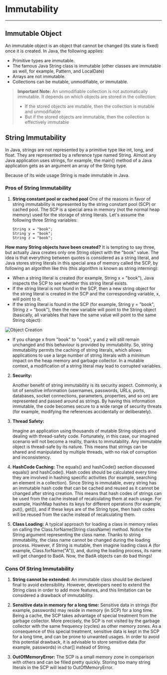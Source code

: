 # Immutability

---

## Immutable Object

An immutable object is an object that cannot be changed (its state is fixed) once it is
created.
In Java, the following applies:

- Primitive types are immutable.
- The famous Java String class is immutable (other classes are immutable as well, for example, Pattern, and LocalDate)
- Arrays are not immutable.
- Collections can be mutable, unmodifiable, or immutable.

> **Important Note:**
> An unmodifiable collection is not automatically immutable. It depends on which
> objects are stored in the collection:
> - If the stored objects are mutable, then the collection is mutable and unmodifiable
> - But if the stored objects are immutable, then the collection is effectively immutable

## String Immutability

In Java, strings are not represented by a primitive type like int, long, and float.
They are represented by a reference type named String. Almost any Java application uses strings, for example, the main()
method of a Java application gets as an argument an array of the String type.

Because of its wide usage String is made immutable in Java.

### Pros of String Immutability

1. **String constant pool or cached pool**
   One of the reasons in favor of string immutability is represented by the string
   constant pool (SCP) or cached pool.
   The SCP is a special area in memory (not the normal heap memory) used for the
   storage of string literals. Let's assume the following three String variables:
   ```text
   String x = "book";
   String y = "book";
   String z = "book";
   ```

**How many String objects have been created?**
It is tempting to say three, but actually Java creates only one String object with the "book" value. The idea is that
everything between quotes is considered as a string literal, and Java stores string literals in this special area of
memory called the SCP, by following an algorithm like this (this algorithm is known as string interning):

* When a string literal is created (for example, String x = "book"), Java inspects the SCP to see whether this string
  literal exists.
* If the string literal is not found in the SCP, then a new string object for the string literal is created in the SCP
  and the corresponding variable, x, will point to it.
* If the string literal is found in the SCP (for example, String y = "book", String z = "book"), then the new variable
  will point to the String object (basically, all variables that have the same value will point to the same String
  object):

![Object Creation](src/docs/Immutability/images/img.png "Object Creation")

* If you change x from "book" to "cook", y and z will still remain unchanged and this behaviour is provided by
  immutability. So, string immutability permits the caching of string literals, which allows applications to use a large
  number of string literals with a minimum impact on the heap memory and garbage collector. In a mutable context, a
  modification of a string literal may lead to corrupted variables.

2. **Security:**

   Another benefit of string immutability is its security aspect. Commonly, a lot of
   sensitive information (usernames, passwords, URLs, ports, databases, socket
   connections, parameters, properties, and so on) are represented and passed around as
   strings. By having this information immutable, the code becomes secure to a wide range of security threats (for
   example, modifying the references accidentally or deliberately).
3. **Thread Safety:**

   Imagine an application using thousands of mutable String objects and dealing with
   thread-safety code. Fortunately, in this case, our imagined scenario will not become a
   reality, thanks to immutability. Any immutable object is thread-safe by its nature.
   This means that strings can be shared and manipulated by multiple threads, with no
   risk of corruption and inconsistency.
4. **HashCode Caching:**
   The equals() and hashCode() section discussed equals() and hashCode(). Hash codes
   should be calculated every time they are involved in hashing specific activities (for
   example, searching an element in a collection). Since String is immutable, every
   string has an immutable hash code that can be cached and reused as it cannot be
   changed after string creation. This means that hash codes of strings can be used from
   the cache instead of recalculating them at each usage. For example, HashMap hashes
   its keys for different operations (for example, put(), get()), and if these keys are of
   the String type, then hash codes will be reused from the cache instead of
   recalculating them.
5. **Class Loading:**
   A typical approach for loading a class in memory relies on calling
   the Class.forName(String className) method. Notice the String argument
   representing the class name. Thanks to string immutability, the class name cannot be
   changed during the loading process. However, if String is mutable, then imagine
   loading class A (for example, Class.forName("A")), and, during the loading
   process, its name will get changed to BadA. Now, the BadA objects can do bad things!

### Cons Of String Immutability

1. **String cannot be extended:**
   An immutable class should be declared final to avoid extensibility. However,
   developers need to extend the String class in order to add more features, and this
   limitation can be considered a drawback of immutability.


2. **Sensitive data in memory for a long time:**
   Sensitive data in strings (for example, passwords) may reside in memory (in SCP) for
   a long time. Being a cache, the SCP takes advantage of special treatment from the
   garbage collector. More precisely, the SCP is not visited by the garbage collector with
   the same frequency (cycles) as other memory zones. As a consequence of this special
   treatment, sensitive data is kept in the SCP for a long time, and can be prone to
   unwanted usages.
   In order to avoid this potential drawback, it is advisable to store sensitive data (for
   example, passwords) in char[] instead of String.


3. **OutOfMemoryError:**
   The SCP is a small memory zone in comparison with others and can be filled pretty
   quickly. Storing too many string literals in the SCP will lead to OutOfMemoryError.